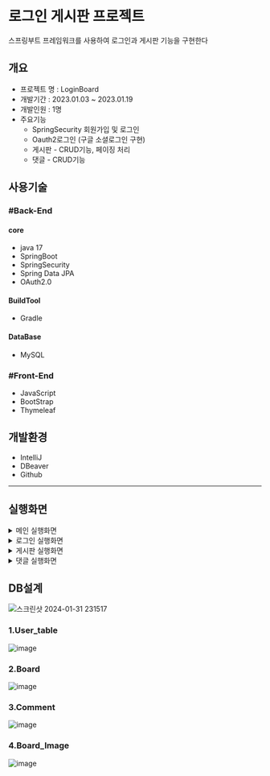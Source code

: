 # 로그인 게시판 프로젝트
 스프링부트 프레임워크를 사용하여 로그인과 게시판 기능을 구현한다

## 개요
- 프로젝트 명 : LoginBoard
- 개발기간 : 2023.01.03 ~ 2023.01.19
- 개발인원 :  1명
- 주요기능
   - SpringSecurity 회원가입 및 로그인
   - Oauth2로그인 (구글 소셜로그인 구현) 
   - 게시판 - CRUD기능, 페이징 처리
   - 댓글  - CRUD기능 
## 사용기술
### #Back-End
#### core
- java  17
- SpringBoot
- SpringSecurity
- Spring Data JPA
- OAuth2.0
#### BuildTool
- Gradle
#### DataBase
- MySQL

### #Front-End
- JavaScript
- BootStrap
- Thymeleaf

## 개발환경
- IntelliJ
- DBeaver
- Github
---
## 실행화면
<details>
<summary>메인 실행화면</summary>

#### 1.비로그인 메인화면

 ![스크린샷 2024-01-11 214959](https://github.com/kimhyunkyuo/LoginBoard/assets/131740127/2bcadb1d-6284-4ee8-83c9-084886fccc44)

#### 2.로그인 메인화면 (로그인 완료시 마이페이지와 로그아웃 버튼으로 변경됨)
![스크린샷 2024-01-30 125809](https://github.com/kimhyunkyuo/LoginBoard/assets/131740127/f41c0c05-dc9d-4a56-9e4e-d3cf02ef667e)

</details>

<details>
<summary>로그인 실행화면</summary>

#### 1.회원가입 화면

![스크린샷 2024-01-11 215235](https://github.com/kimhyunkyuo/LoginBoard/assets/131740127/31f7b692-c1f8-4beb-9ca8-7d9ab58fa8fa)
![스크린샷 2024-01-30 143332](https://github.com/kimhyunkyuo/LoginBoard/assets/131740127/e956e0f8-e5d4-40d6-bc77-a94936f0f658)
![image](https://github.com/kimhyunkyuo/LoginBoard/assets/131740127/4828d094-9c76-4f5c-8df6-96ed2b8c56a6)

###### 회원가입시 유효성 검사를 진행하여 회원가입을 진행함(회원가입시 비밀번호는 암호화후 DB에 저장된다.)

#### 2.로그인 화면
![스크린샷 2024-01-30 153509](https://github.com/kimhyunkyuo/LoginBoard/assets/131740127/8a0b394c-99fb-4054-b0d3-cbfdb2e6219e)
![스크린샷 2024-01-11 215217](https://github.com/kimhyunkyuo/LoginBoard/assets/131740127/4726949d-7a8f-4035-9fd1-8b7a0ea11347)
##### 로그인시 아이디/비밀번호 검사를 진행하여 로그인을 진행함

#### 2-1 Oauth2 화면 (소셜로그인)
![스크린샷 2024-01-11 215421](https://github.com/kimhyunkyuo/LoginBoard/assets/131740127/4a129c0c-4271-441e-a163-3afc79c00e37)

</details>


<details>
<summary>게시판 실행화면</summary>

 #### 1.게시판 전체목록

 ![스크린샷 2024-01-31 221715](https://github.com/kimhyunkyuo/LoginBoard/assets/131740127/af561905-b251-46e0-8360-88d56cf58f0d)
##### 페이징 처리와 전체목록을 확인할 수 있다.
 
#### 2.게시글 등록
![스크린샷 2024-01-31 221039](https://github.com/kimhyunkyuo/LoginBoard/assets/131740127/0822cfa0-72a1-43a3-9463-a42fe186076c)
##### 로그인한 사용자만 게시글을 작성할 수 있고 비로그인 사용자가 글쓰기 버튼을 클릭시 로그인 화면으로 넘어간다.

#### 3.게시글 상세화면
![스크린샷 2024-01-31 222320](https://github.com/kimhyunkyuo/LoginBoard/assets/131740127/df1c2cd2-0055-42f1-a268-58f80e8bb90e)
##### 글을 작성한 사용자가 아닌 다른 사용자가 상세보기 접근시 리스트 버튼만 나타난다.

![스크린샷 2024-01-31 222804](https://github.com/kimhyunkyuo/LoginBoard/assets/131740127/26414a78-9a53-4a5c-b901-76e8592f7d58)
##### 글을 작성한 사용자와 일치할시 수정 삭제버튼이 나타난다.

#### 4.게시글 수정화면
![스크린샷 2024-01-31 223156](https://github.com/kimhyunkyuo/LoginBoard/assets/131740127/e2ed9151-1c6d-479f-a68a-81e5a03ad762)
![스크린샷 2024-01-31 223218](https://github.com/kimhyunkyuo/LoginBoard/assets/131740127/6236d3de-fdbe-43f3-8cfc-159115d556b5)
##### 글을 수정시 제목과 내용만 수정이 가능하고 수정버튼을 클릭시 수정된 게시판 상세보기화면으로 넘어간다. 

#### 5.게시글 삭제화면
![스크린샷 2024-01-31 223811](https://github.com/kimhyunkyuo/LoginBoard/assets/131740127/6e09a19e-012c-4ed6-80cb-122ff0e6d7ba)
##### 삭제버튼을 클릭시 삭제확인 여부를 확인하고 삭제를 진행한다.
</details>

<details>
<summary>댓글 실행화면</summary>

#### 1.댓글 작성화면
![image](https://github.com/kimhyunkyuo/LoginBoard/assets/131740127/19c36a03-6c84-4395-8af1-2bd9700aea41)
![image](https://github.com/kimhyunkyuo/LoginBoard/assets/131740127/0dc9896b-2821-412c-972c-39049c8eb3fc)
##### 댓글을 작성한 사용자만 수정,삭제 버튼이 나타난다.

#### 2.댓글 수정화면
![image](https://github.com/kimhyunkyuo/LoginBoard/assets/131740127/df33c7a5-9f56-430d-9063-0b69076d703e)
![image](https://github.com/kimhyunkyuo/LoginBoard/assets/131740127/5c47c33b-4585-4ddb-a9f6-dd5f9237e312)
##### 댓글 수정버튼 클릭시 수정할 수 있는 칸이 나타나고 수정을 진행한다.

#### 3.댓글 삭제화면
![image](https://github.com/kimhyunkyuo/LoginBoard/assets/131740127/8f01a3dc-8ba8-447b-8c3f-38e5b9d7f23b)
##### 댓글 삭제버튼 클릭시 삭제확인 여부를 확인하고 삭제를 진행한다.

</details>

## DB설계

![스크린샷 2024-01-31 231517](https://github.com/kimhyunkyuo/LoginBoard/assets/131740127/8b6caf8a-c060-4871-ab83-1000415dbde5)

### 1.User_table
![image](https://github.com/kimhyunkyuo/LoginBoard/assets/131740127/36073e05-d275-4949-ab45-1832b8efe364)


### 2.Board
![image](https://github.com/kimhyunkyuo/LoginBoard/assets/131740127/475723c7-ddb9-4d15-8714-de67b2acedcf)


### 3.Comment
![image](https://github.com/kimhyunkyuo/LoginBoard/assets/131740127/2352f5e6-c63d-4d0c-9dc5-ce621cad57d6)


### 4.Board_Image
![image](https://github.com/kimhyunkyuo/LoginBoard/assets/131740127/c8078d79-5967-451e-a09f-065affde9615)





